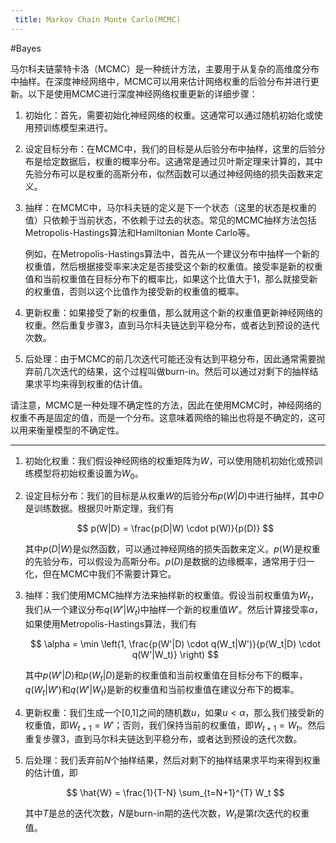 ```yaml
---
 title: Markov Chain Monte Carlo(MCMC) 
---
```

#Bayes 

马尔科夫链蒙特卡洛（MCMC）是一种统计方法，主要用于从复杂的高维度分布中抽样。在深度神经网络中，MCMC可以用来估计网络权重的后验分布并进行更新。以下是使用MCMC进行深度神经网络权重更新的详细步骤：

1. 初始化：首先，需要初始化神经网络的权重。这通常可以通过随机初始化或使用预训练模型来进行。
    
2. 设定目标分布：在MCMC中，我们的目标是从后验分布中抽样，这里的后验分布是给定数据后，权重的概率分布。这通常是通过贝叶斯定理来计算的，其中先验分布可以是权重的高斯分布，似然函数可以通过神经网络的损失函数来定义。
    
3. 抽样：在MCMC中，马尔科夫链的定义是下一个状态（这里的状态是权重的值）只依赖于当前状态，不依赖于过去的状态。常见的MCMC抽样方法包括Metropolis-Hastings算法和Hamiltonian Monte Carlo等。
    
    例如，在Metropolis-Hastings算法中，首先从一个建议分布中抽样一个新的权重值，然后根据接受率来决定是否接受这个新的权重值。接受率是新的权重值和当前权重值在目标分布下的概率比，如果这个比值大于1，那么就接受新的权重值，否则以这个比值作为接受新的权重值的概率。
    
4. 更新权重：如果接受了新的权重值，那么就用这个新的权重值更新神经网络的权重。然后重复步骤3，直到马尔科夫链达到平稳分布，或者达到预设的迭代次数。
    
5. 后处理：由于MCMC的前几次迭代可能还没有达到平稳分布，因此通常需要抛弃前几次迭代的结果，这个过程叫做burn-in。然后可以通过对剩下的抽样结果求平均来得到权重的估计值。
    

请注意，MCMC是一种处理不确定性的方法，因此在使用MCMC时，神经网络的权重不再是固定的值，而是一个分布。这意味着网络的输出也将是不确定的，这可以用来衡量模型的不确定性。

---

1. 初始化权重：我们假设神经网络的权重矩阵为$W$，可以使用随机初始化或预训练模型将初始权重设置为$W_0$。
    
2. 设定目标分布：我们的目标是从权重$W$的后验分布$p(W|D)$中进行抽样，其中$D$是训练数据。根据贝叶斯定理，我们有
    
    $$ p(W|D) = \frac{p(D|W) \cdot p(W)}{p(D)} $$
    
    其中$p(D|W)$是似然函数，可以通过神经网络的损失函数来定义。$p(W)$是权重的先验分布，可以假设为高斯分布。$p(D)$是数据的边缘概率，通常用于归一化，但在MCMC中我们不需要计算它。
    
3. 抽样：我们使用MCMC抽样方法来抽样新的权重值。假设当前权重值为$W_t$，我们从一个建议分布$q(W'|W_t)$中抽样一个新的权重值$W'$。然后计算接受率$\alpha$，如果使用Metropolis-Hastings算法，我们有
    
    $$ \alpha = \min \left(1, \frac{p(W'|D) \cdot q(W_t|W')}{p(W_t|D) \cdot q(W'|W_t)} \right) $$
    
    其中$p(W'|D)$和$p(W_t|D)$是新的权重值和当前权重值在目标分布下的概率，$q(W_t|W')$和$q(W'|W_t)$是新的权重值和当前权重值在建议分布下的概率。
    
4. 更新权重：我们生成一个[0,1]之间的随机数$u$，如果$u<\alpha$，那么我们接受新的权重值，即$W_{t+1}=W'$；否则，我们保持当前的权重值，即$W_{t+1}=W_t$。然后重复步骤3，直到马尔科夫链达到平稳分布，或者达到预设的迭代次数。
    
5. 后处理：我们丢弃前$N$个抽样结果，然后对剩下的抽样结果求平均来得到权重的估计值，即
    
    $$ \hat{W} = \frac{1}{T-N} \sum_{t=N+1}^{T} W_t $$
    
    其中$T$是总的迭代次数，$N$是burn-in期的迭代次数，$W_t$是第$t$次迭代的权重值。